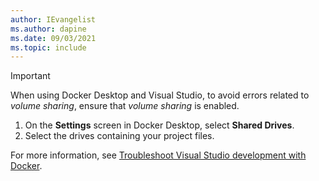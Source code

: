 ```yaml
---
author: IEvangelist
ms.author: dapine
ms.date: 09/03/2021
ms.topic: include
---
```


> [!IMPORTANT]
> When using Docker Desktop and Visual Studio, to avoid errors related to _volume sharing_, ensure that _volume sharing_ is enabled.
>
> 1. On the **Settings** screen in Docker Desktop, select **Shared Drives**.
> 2. Select the drives containing your project files.
>
> For more information, see [Troubleshoot Visual Studio development with Docker](/visualstudio/containers/troubleshooting-docker-errors#volume-sharing-is-not-enabled-enable-volume-sharing-in-the-docker-ce-for-windows-settings--linux-containers-only).
